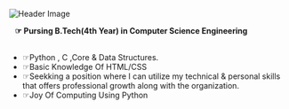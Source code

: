 ![Header Image](https://t3.ftcdn.net/jpg/02/20/14/38/240_F_220143804_fc4xRygvJ8bn8JPQumtHJieDN4ORNyjs.jpg)

<p style="text-align: center">



</p>


<!DOCTYPE html>
<html lang="en">
<head>
    <meta charset="UTF-8">
    <meta name="viewport" content="width=device-width, initial-scale=1">

   

</head>
<body>



<div class="c1"></div>
    
 <div class="w2"> 
    <b>&nbsp;&nbsp;&nbsp;&#9758;&nbsp;Pursing B.Tech(4th Year) in Computer Science Engineering 
        <span class="p"><a href="http://bcrec.ac.in/index.htm" class="raj" style="text-decoration:none" target="_blank">    </a></span>
    </b>
 <ul class="u1">
     <br>
    <li>&#9758;Python , C ,Core & Data Structures.</li>
         <li>&#9758;Basic Knowledge Of HTML/CSS</li>

  <li>&#9758;Seekking a position where I can utilize my technical & personal   skills that offers professional growth along with the organization.</li>
     <li>&#9758;Joy Of Computing Using Python
</li>
  
</ul>                                                                                                   



</div>
</body>
</html>
